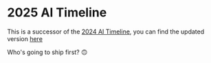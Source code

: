 # 2025 AI Timeline

This is a successor of the [2024 AI Timeline](https://huggingface.co/spaces/reach-vb/2024-ai-timeline), you can find the updated version [here](https://huggingface.co/spaces/reach-vb/2025-ai-timeline)

Who's going to ship first? 🙃
